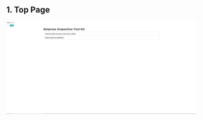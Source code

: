 ## 1. Top Page

![Top Page](https://github.com/oasis-forever/botpress_inspection_tool_kit_rails/blob/master/public/top.png)
